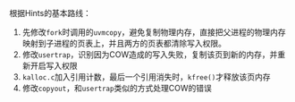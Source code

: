 根据Hints的基本路线：
  1. 先修改`fork`时调用的`uvmcopy`，避免复制物理内存，直接把父进程的物理内存映射到子进程的页表上，并且两方的页表都清除写入权限。
  2. 修改`usertrap`，识别因为COW造成的写入失败，复制该页到新的内存，并重新开启写入权限
  3. `kalloc.c`加入引用计数，最后一个引用消失时，`kfree()`才释放该页内存
  4. 修改`copyout`，和`usertrap`类似的方式处理COW的错误



